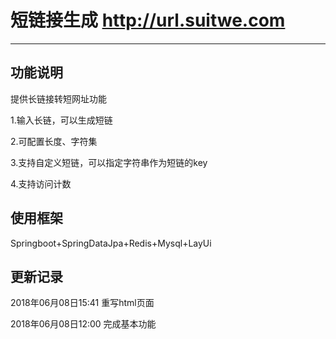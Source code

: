 # 短链接生成 http://url.suitwe.com

---
## 功能说明
提供长链接转短网址功能

1.输入长链，可以生成短链

2.可配置长度、字符集

3.支持自定义短链，可以指定字符串作为短链的key

4.支持访问计数

## 使用框架
Springboot+SpringDataJpa+Redis+Mysql+LayUi

## 更新记录
2018年06月08日15:41 重写html页面

2018年06月08日12:00 完成基本功能

